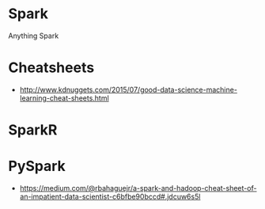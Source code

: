 # Spark
Anything Spark

# Cheatsheets
 - http://www.kdnuggets.com/2015/07/good-data-science-machine-learning-cheat-sheets.html


# SparkR


# PySpark
 - https://medium.com/@rbahaguejr/a-spark-and-hadoop-cheat-sheet-of-an-impatient-data-scientist-c6bfbe90bccd#.jdcuw6s5l
 
